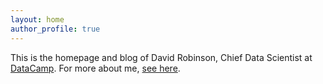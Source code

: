 ```yaml
---
layout: home
author_profile: true
---
```


This is the homepage and blog of David Robinson, Chief Data Scientist at [DataCamp](http://datacamp.com/). For more about me, <a href="/about" style="text-decoration: underline">see here</a>.

